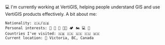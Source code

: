 
💻 I'm currently working at VertiGIS, helping people understand GIS and use VertiGIS products effectively.
A bit about me:

    Nationality: 🇨🇦/🇬🇧
    Personal interests: 🏃 🥋 🥊 💪🏽 🏕 🏍 💻 🛫
    Countries I've visited: 🇬🇧 🇨🇦 🇺🇸 🇨🇺 🇲🇽
    Current location: 📍 Victoria, BC, Canada


<!--
**ggfevans/ggfevans** is a ✨ _special_ ✨ repository because its `README.md` (this file) appears on your GitHub profile.

🌎 Check my portfolio

I'm always working on something, and often too excited about it to stop and update my portfolio

Feel free to reach out and see what I'm up to now 💬

Here are some ideas to get you started:

- 🔭 I’m currently working on ...
- 🌱 I’m currently learning ...
- 👯 I’m looking to collaborate on ...
- 🤔 I’m looking for help with ...
- 💬 Ask me about ...
- 📫 How to reach me: ...
- 😄 Pronouns: ...
- ⚡ Fun fact: ...
-->
